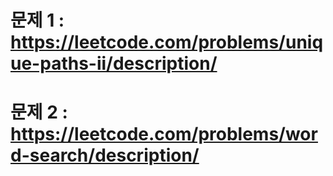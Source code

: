 # 문제 1 : https://leetcode.com/problems/unique-paths-ii/description/

# 문제 2 : https://leetcode.com/problems/word-search/description/
